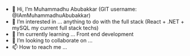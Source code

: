 - 👋 Hi, I’m Muhammadhu Abubakkar (GIT username: @IAmMuhammadhuAbubakkar)
- 👀 I’m interested in ... anything to do with the full stack (React + .NET + mySQL my current full stack techs)
- 🌱 I’m currently learning ... Front end development
- 💞️ I’m looking to collaborate on ... 
- 📫 How to reach me ...

<!---
IAmMuhammadhuAbubakkar/IAmMuhammadhuAbubakkar is a ✨ special ✨ repository because its `README.md` (this file) appears on your GitHub profile.
You can click the Preview link to take a look at your changes.
--->
